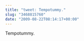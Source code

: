 ```yaml
---
title: "tweet: Tempotummy."
slug: "3468815760"
date: "2009-08-22T08:14:17+00:00"
---
```

Tempotummy.